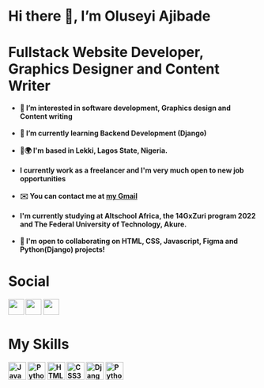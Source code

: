 <h1><b>Hi there 👋, I’m Oluseyi Ajibade<b></h1>
<h1>Fullstack Website Developer, Graphics Designer and Content Writer</h1>
<ul>
<li>👀 I’m interested in software development, Graphics design and Content writing</li>
  <br>
<li>🌱 I’m currently learning Backend Development (Django)</li>
  <br>
<li>💞️🌍 I'm based in Lekki, Lagos State, Nigeria.</li>
  <br>
<li>I currently work as a freelancer and I'm very much open to new job opportunities</li>
  <br>
  <li>✉️ You can contact me at <a href="seyeezi18@gmail.com">my Gmail</a></li>
  <br>
<li>I'm currently studying at Altschool Africa, the 14GxZuri program 2022 and The Federal University of Technology, Akure.</li>
  <br>
<li>🤝 I'm open to collaborating on HTML, CSS, Javascript, Figma and Python(Django) projects!</li>
</ul>

<div id="badges">
  <h1>Social</h1>
  <p align="left">
    <a href="linkedin.com/in/oluwaseyi-ajibade-8652a11b6/" target="_blank" rel="noreferrer"><img src="https://raw.githubusercontent.com/danielcranney/readme-generator/main/public/icons/socials/linkedin.svg" width="32" height="32" /></a>
    <a href="twitter.com/seyeezi18/" target="_blank" rel="noreferrer"><img src="https://raw.githubusercontent.com/danielcranney/readme-generator/main/public/icons/socials/twitter.svg" width="32" height="32" /></a>
    <a href="https://codepen.io/Oluseyi18/" target="_blank" rel="noreferrer"><img src="https://raw.githubusercontent.com/danielcranney/readme-generator/main/public/icons/socials/codepen.svg" width="32" height="32" /></a>
  </p>
  </div>
  
  <div>
    <h1><b>My Skills</b></h1>
    <p align="left">
<a href="https://developer.mozilla.org/en-US/docs/Web/JavaScript" target="_blank" rel="noreferrer"><img src="https://raw.githubusercontent.com/danielcranney/readme-generator/main/public/icons/skills/javascript-colored.svg" width="36" height="36" alt="Javascript" /></a>
<a href="https://www.python.org/" target="_blank" rel="noreferrer"><img src="https://raw.githubusercontent.com/danielcranney/readme-generator/main/public/icons/skills/python-colored.svg" width="36" height="36" alt="Python" /></a>
<a href="https://developer.mozilla.org/en-US/docs/Glossary/HTML5" target="_blank" rel="noreferrer"><img src="https://raw.githubusercontent.com/danielcranney/readme-generator/main/public/icons/skills/html5-colored.svg" width="36" height="36" alt="HTML5" /></a>
<a href="https://www.w3.org/TR/CSS/#css" target="_blank" rel="noreferrer"><img src="https://raw.githubusercontent.com/danielcranney/readme-generator/main/public/icons/skills/css3-colored.svg" width="36" height="36" alt="CSS3" /></a>
<a href="https://www.djangoproject.com/" target="_blank" rel="noreferrer"><img src="https://raw.githubusercontent.com/danielcranney/readme-generator/main/public/icons/skills/django-colored-dark.svg" width="36" height="36" alt="Django" /></a>
<a href="https://www.figma.com/" target="_blank" rel="noreferrer"><img src="https://raw.githubusercontent.com/danielcranney/readme-generator/main/public/icons/skills/figma-colored.svg" width="36" height="36" alt="Python" /></a>  
</p>
 </div>
 


